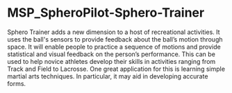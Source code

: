 # MSP_SpheroPilot-Sphero-Trainer

Sphero Trainer adds a new dimension to a host of recreational activities. It uses the ball's sensors to provide feedback about the ball’s motion through space. It will enable people to practice a sequence of motions and provide statistical and visual feedback on the person’s performance. This can be used to help novice athletes develop their skills in activities ranging from Track and Field to Lacrosse. One great application for this is learning simple martial arts techniques. In particular, it may aid in developing accurate forms. 
